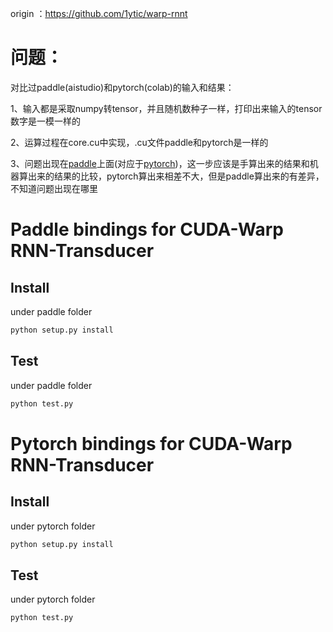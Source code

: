 origin ：https://github.com/1ytic/warp-rnnt

# 问题：
对比过paddle(aistudio)和pytorch(colab)的输入和结果：

1、输入都是采取numpy转tensor，并且随机数种子一样，打印出来输入的tensor数字是一模一样的

2、运算过程在core.cu中实现，.cu文件paddle和pytorch是一样的

3、问题出现在[paddle](./paddle/core.cu#353)上面(对应于[pytorch](./pytorch/core.cu#353))，这一步应该是手算出来的结果和机器算出来的结果的比较，pytorch算出来相差不大，但是paddle算出来的有差异，不知道问题出现在哪里

# Paddle bindings for CUDA-Warp RNN-Transducer

## Install
under paddle folder
```bash
python setup.py install
```

## Test
under paddle folder
```bash
python test.py
```

# Pytorch bindings for CUDA-Warp RNN-Transducer

## Install
under pytorch folder
```bash
python setup.py install
```

## Test
under pytorch folder
```bash
python test.py
```
